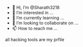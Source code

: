 - 👋 Hi, I’m @Sharath3218
- 👀 I’m interested in ...
- 🌱 I’m currently learning ...
- 💞️ I’m looking to collaborate on ...
- 📫 How to reach me ...

<!---
Sharath3218/Sharath3218 is a ✨ special ✨ repository because its `README.md` (this file) appears on your GitHub profile.
You can click the Preview link to take a look at your changes.
--->all hacking tools are my prfile

